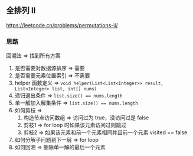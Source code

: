 ## 全排列 II

<https://leetcode.cn/problems/permutations-ii/>

### 思路

回溯法 => 找到所有方案

1. 是否需要对数据源排序 => 需要
2. 是否需要元素位置索引 => 不需要
3. helper 函数定义 => ` void helper(List<List<Integer>> result, List<Integer> list, int[] nums) `
4. 递归退出条件 => ` list.size() == nums.length `
5. 单一解加入解集条件 => ` list.size() == nums.length `
6. 如何剪枝 =>
    1. 构造节点访问数组 => 访问过为 true，没访问过是 false
    2. 剪枝1 => for loop 时如果该元素访问过则跳过
    3. 剪枝2 => 如果该元素和前一个元素相同并且前一个元素 visited == false
8. 如何分解子问题到下一层 => for loop
9. 如何回溯 => 删除单一解的最后一个元素
